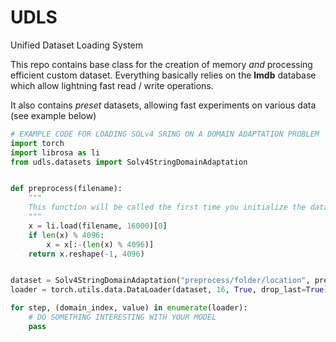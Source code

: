 # UDLS
Unified Dataset Loading System

This repo contains base class for the creation of memory *and* processing efficient custom dataset.
Everything basically relies on the **lmdb** database which allow lightning fast read / write operations.

It also contains *preset* datasets, allowing fast experiments on various data (see example below)


```python
# EXAMPLE CODE FOR LOADING SOLv4 SRING ON A DOMAIN ADAPTATION PROBLEM
import torch
import librosa as li
from udls.datasets import Solv4StringDomainAdaptation


def preprocess(filename):
    """
    This function will be called the first time you initialize the dataset for each file present inside the Solv4string folder. It should return a preprocessed ndarray or Tensor.
    """
    x = li.load(filename, 16000)[0]
    if len(x) % 4096:
        x = x[:-(len(x) % 4096)]
    return x.reshape(-1, 4096)


dataset = Solv4StringDomainAdaptation("preprocess/folder/location", preprocess)
loader = torch.utils.data.DataLoader(dataset, 16, True, drop_last=True)

for step, (domain_index, value) in enumerate(loader):
    # DO SOMETHING INTERESTING WITH YOUR MODEL
    pass
```